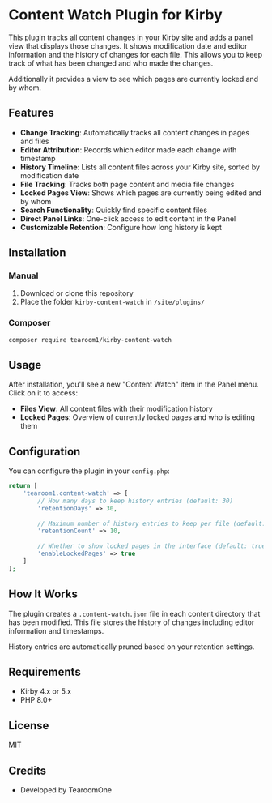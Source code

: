 # Content Watch Plugin for Kirby

This plugin tracks all content changes in your Kirby site and adds a panel view that displays those changes.
It shows modification date and editor information and the history of changes for each file.
This allows you to keep track of what has been changed and who made the changes.

Additionally it provides a view to see which pages are currently locked and by whom.

## Features

- **Change Tracking**: Automatically tracks all content changes in pages and files
- **Editor Attribution**: Records which editor made each change with timestamp
- **History Timeline**: Lists all content files across your Kirby site, sorted by modification date
- **File Tracking**: Tracks both page content and media file changes
- **Locked Pages View**: Shows which pages are currently being edited and by whom
- **Search Functionality**: Quickly find specific content files
- **Direct Panel Links**: One-click access to edit content in the Panel
- **Customizable Retention**: Configure how long history is kept

## Installation

### Manual

1. Download or clone this repository
2. Place the folder `kirby-content-watch` in `/site/plugins/`

### Composer

```bash
composer require tearoom1/kirby-content-watch
```

## Usage

After installation, you'll see a new "Content Watch" item in the Panel menu. Click on it to access:

- **Files View**: All content files with their modification history
- **Locked Pages**: Overview of currently locked pages and who is editing them

## Configuration

You can configure the plugin in your `config.php`:

```php
return [
    'tearoom1.content-watch' => [
        // How many days to keep history entries (default: 30)
        'retentionDays' => 30,
        
        // Maximum number of history entries to keep per file (default: 10)
        'retentionCount' => 10,
        
        // Whether to show locked pages in the interface (default: true)
        'enableLockedPages' => true
    ]
];
```

## How It Works

The plugin creates a `.content-watch.json` file in each content directory that has been modified. This file stores the history of changes including editor information and timestamps.

History entries are automatically pruned based on your retention settings.

## Requirements

- Kirby 4.x or 5.x
- PHP 8.0+

## License

MIT

## Credits

- Developed by TearoomOne
